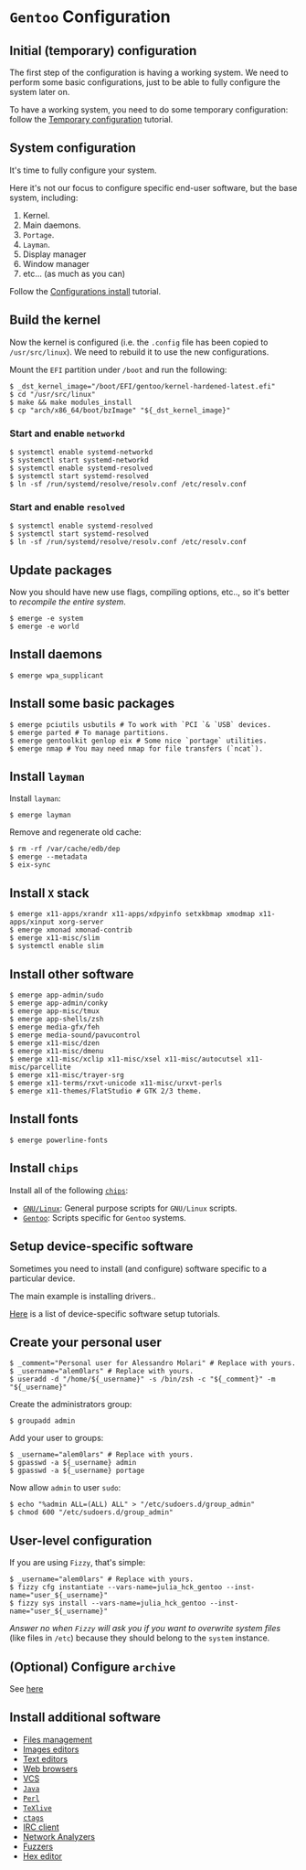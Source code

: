 # `Gentoo` Configuration

## Initial (temporary) configuration

The first step of the configuration is having a working system. We need to perform some basic configurations, just to be able to fully configure the system later on.

To have a working system, you need to do some temporary configuration: follow the [Temporary configuration](./temporary_configuration.md) tutorial.

## System configuration

It's time to fully configure your system.

Here it's not our focus to configure specific end-user software, but the base system, including:

1. Kernel.
2. Main daemons.
3. `Portage`.
4. `Layman`.
5. Display manager
6. Window manager
7. etc... (as much as you can)

Follow the [Configurations install](./system_configuration.md) tutorial.

## Build the kernel

Now the kernel is configured (i.e. the `.config` file has been copied to `/usr/src/linux`).
We need to rebuild it to use the new configurations.

Mount the `EFI` partition under `/boot` and run the following:

```ShellSession
$ _dst_kernel_image="/boot/EFI/gentoo/kernel-hardened-latest.efi"
$ cd "/usr/src/linux"
$ make && make modules_install
$ cp "arch/x86_64/boot/bzImage" "${_dst_kernel_image}"
```

### Start and enable `networkd`

```ShellSession
$ systemctl enable systemd-networkd
$ systemctl start systemd-networkd
$ systemctl enable systemd-resolved
$ systemctl start systemd-resolved
$ ln -sf /run/systemd/resolve/resolv.conf /etc/resolv.conf
```

### Start and enable `resolved`

```ShellSession
$ systemctl enable systemd-resolved
$ systemctl start systemd-resolved
$ ln -sf /run/systemd/resolve/resolv.conf /etc/resolv.conf
```

## Update packages

Now you should have new use flags, compiling options, etc.., so it's better to *recompile the entire system*.

```
$ emerge -e system
$ emerge -e world
```

## Install daemons

```ShellSession
$ emerge wpa_supplicant
```

## Install some basic packages

```ShellSession
$ emerge pciutils usbutils # To work with `PCI `& `USB` devices.
$ emerge parted # To manage partitions.
$ emerge gentoolkit genlop eix # Some nice `portage` utilities.
$ emerge nmap # You may need nmap for file transfers (`ncat`).
```

## Install `layman`

Install `layman`:

```ShellSession
$ emerge layman
```

Remove and regenerate old cache:

```ShellSession
$ rm -rf /var/cache/edb/dep 
$ emerge --metadata
$ eix-sync
```

## Install `X` stack

```ShellSession
$ emerge x11-apps/xrandr x11-apps/xdpyinfo setxkbmap xmodmap x11-apps/xinput xorg-server
$ emerge xmonad xmonad-contrib
$ emerge x11-misc/slim
$ systemctl enable slim
```

## Install other software

```ShellSession
$ emerge app-admin/sudo
$ emerge app-admin/conky
$ emerge app-misc/tmux
$ emerge app-shells/zsh
$ emerge media-gfx/feh
$ emerge media-sound/pavucontrol
$ emerge x11-misc/dzen
$ emerge x11-misc/dmenu
$ emerge x11-misc/xclip x11-misc/xsel x11-misc/autocutsel x11-misc/parcellite
$ emerge x11-misc/trayer-srg
$ emerge x11-terms/rxvt-unicode x11-misc/urxvt-perls
$ emerge x11-themes/FlatStudio # GTK 2/3 theme.
```

## Install fonts

```ShellSession
$ emerge powerline-fonts
```

## Install `chips`

Install all of the following [`chips`](https://github.com/alem0lars/chips):

* [`GNU/Linux`](https://github.com/alem0lars/chips/tree/master/scripts/gnulinux): General purpose scripts for `GNU/Linux` scripts.
* [`Gentoo`](https://github.com/alem0lars/chips/tree/master/scripts/gentoo): Scripts specific for `Gentoo` systems. 

## Setup device-specific software

Sometimes you need to install (and configure) software specific to a particular device.

The main example is installing drivers..

[Here](./device_specific) is a list of device-specific software setup tutorials.

## Create your personal user

```ShellSession
$ _comment="Personal user for Alessandro Molari" # Replace with yours.
$ _username="alem0lars" # Replace with yours.
$ useradd -d "/home/${_username}" -s /bin/zsh -c "${_comment}" -m "${_username}"
```

Create the administrators group:

```ShellSession
$ groupadd admin
```

Add your user to groups:

```ShellSession
$ _username="alem0lars" # Replace with yours.
$ gpasswd -a ${_username} admin
$ gpasswd -a ${_username} portage
```

Now allow `admin` to user `sudo`:

```ShellSession
$ echo "%admin ALL=(ALL) ALL" > "/etc/sudoers.d/group_admin"
$ chmod 600 "/etc/sudoers.d/group_admin"
```

## User-level configuration

If you are using `Fizzy`, that's simple:

```ShellSession
$ _username="alem0lars" # Replace with yours.
$ fizzy cfg instantiate --vars-name=julia_hck_gentoo --inst-name="user_${_username}"
$ fizzy sys install --vars-name=julia_hck_gentoo --inst-name="user_${_username}"
```

*Answer no when `Fizzy` will ask you if you want to overwrite system files* (like files in `/etc`) because they should belong to the `system` instance.

## (Optional) Configure `archive`

See [here](./archive_configuration.md)

## Install additional software

* [Files management](./software/files_management.md)
* [Images editors](./software/images_editors.md)
* [Text editors](./software/text_editors.md)
* [Web browsers](./software/web_browsers.md)
* [VCS](./software/vcs.md)
* [`Java`](./software/java.md)
* [`Perl`](./software/perl.md)
* [`TeXlive`](./software/texlive.md)
* [`ctags`](./software/ctags.md)
* [IRC client](./software/irc_client.md)
* [Network Analyzers](./software/net_analyzers.md)
* [Fuzzers](./software/fuzzers.md)
* [Hex editor](./software/hex_editor.md)
